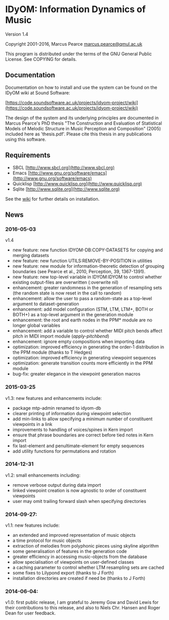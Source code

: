 # IDyOM: Information Dynamics of Music

Version 1.4

Copyright 2001-2016, Marcus Pearce [marcus.pearce@qmul.ac.uk](mailto:marcus.pearce@qmul.ac.uk)

This program is distributed under the terms of the GNU General Public License.  See COPYING for details.

## Documentation

Documentation on how to install and use the system can be found on the IDyOM wiki at Sound Software:

[https://code.soundsoftware.ac.uk/projects/idyom-project/wiki](https://code.soundsoftware.ac.uk/projects/idyom-project/wiki)

The design of the system and its underlying principles are documented in Marcus Pearce's PhD thesis "The Construction and Evaluation of Statistical Models of Melodic Structure in Music Perception and Composition" (2005) included here as 'thesis.pdf'. Please cite this thesis in any publications using this software.

## Requirements

* SBCL       [http://www.sbcl.org](http://www.sbcl.org)
* Emacs      [http://www.gnu.org/software/emacs](http://www.gnu.org/software/emacs)
* Quicklisp  [http://www.quicklisp.org](http://www.quicklisp.org)
* Sqlite     [http://www.sqlite.org](http://www.sqlite.org)

See the [wiki](https://code.soundsoftware.ac.uk/projects/idyom-project/wiki) for further details on installation.

## News

### 2016-05-03

v1.4

* new feature: new function IDYOM-DB:COPY-DATASETS for copying and merging datasets
* new feature: new function UTILS:REMOVE-BY-POSITION in utilities
* new feature: new module for information-theoretic detection of grouping boundaries (see Pearce et al., 2010, Perception, 39, 1367-1391).
* new feature: new top-level variable in IDYOM:IDYOM to control whether existing output-files are overwritten (:overwrite nil)
* enhancement: greater randomness in the generation of resampling sets (the random state is now reset in the call to random)
* enhancement: allow the user to pass a random-state as a top-level argument to dataset-generation
* enhancement: add model configuration (STM, LTM, LTM+, BOTH or BOTH+) as a top-level argument in the generation module
* enhancement: the root and earth nodes in the PPM* module are no longer global variables
* enhancement: add a variable to control whether MIDI pitch bends affect pitch in MIDI import module (*apply-pitchbend*)
* enhancement: ignore empty compositions when importing data
* optimization: improved efficiency in generating the order-1 distribution in the PPM module (thanks to T Hedges)
* optimization: improved efficiency in generating viewpoint sequences
* optimization: generate transition counts more efficiently in the PPM module
* bug-fix: greater elegance in the viewpoint generation macros

### 2015-03-25

v1.3: new features and enhancements include:

* package mtp-admin renamed to idyom-db
* clearer printing of information during viewpoint selection
* add min-links to allow specifying a minimum number of constituent viewpoints in a link
* improvements to handling of voices/spines in Kern import
* ensure that phrase boundaries are correct before tied notes in Kern import
* fix last-element and penultimate-element for empty sequences
* add utility functions for permutations and rotation

### 2014-12-31

v1.2: small enhancements including:

* remove verbose output during data import
* linked viewpoint creation is now agnostic to order of constituent viewpoints
* user may omit trailing forward slash when specifying directories

### 2014-09-27:

v1.1: new features include:

* an extended and improved representation of music objects
* a time protocol for music objects
* extraction of melodies from polyphonic pieces using skyline algorithm
* some generalisation of features in the generation code
* greater efficiency in accessing music-objects from the database
* allow specialisation of viewpoints on user-defined classes
* a caching parameter to control whether LTM resampling sets are cached
* some fixes to Lilypond export (thanks to J Forth)
* installation directories are created if need be (thanks to J Forth)

### 2014-06-04:

v1.0: first public release, I am grateful to Jeremy Gow and David Lewis 
for their contributions to this release, and also to 
Niels Chr. Hansen and Roger Dean for user feedback.
